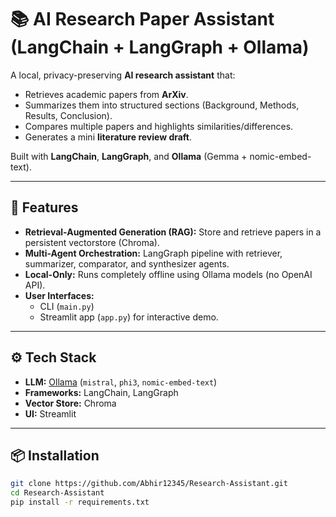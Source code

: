 # 📚 AI Research Paper Assistant (LangChain + LangGraph + Ollama)

A local, privacy-preserving **AI research assistant** that:
- Retrieves academic papers from **ArXiv**.
- Summarizes them into structured sections (Background, Methods, Results, Conclusion).
- Compares multiple papers and highlights similarities/differences.
- Generates a mini **literature review draft**.

Built with **LangChain**, **LangGraph**, and **Ollama** (Gemma + nomic-embed-text).

---

## 🚀 Features
- **Retrieval-Augmented Generation (RAG):** Store and retrieve papers in a persistent vectorstore (Chroma).
- **Multi-Agent Orchestration:** LangGraph pipeline with retriever, summarizer, comparator, and synthesizer agents.
- **Local-Only:** Runs completely offline using Ollama models (no OpenAI API).
- **User Interfaces:** 
  - CLI (`main.py`) 
  - Streamlit app (`app.py`) for interactive demo.

---

## ⚙️ Tech Stack
- **LLM:** [Ollama](https://ollama.ai/) (`mistral`, `phi3`, `nomic-embed-text`)
- **Frameworks:** LangChain, LangGraph
- **Vector Store:** Chroma
- **UI:** Streamlit

---

## 📦 Installation
```bash
git clone https://github.com/Abhir12345/Research-Assistant.git
cd Research-Assistant
pip install -r requirements.txt
